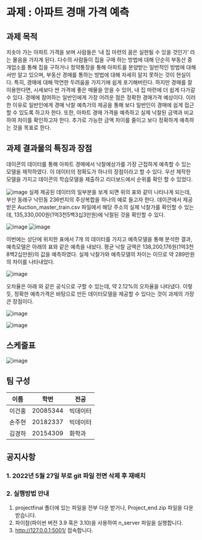 # 과제 : 아파트 경매 가격 예측

## 과제 목적

치솟아 가는 아파트 가격을 보며 사람들은 ‘내 집 마련의 꿈은 실현될 수 있을 것인가’ 라는 물음을 가지게 된다. 다수의 사람들이 집을 구매 하는 방법에 대해 단순히 부동산 중개업소를 통해 집을 구하거나 청약통장을 통해 아파트를 분양받는 일반적인 방법에 대해서만 알고 있으며, 부동산 경매를 통하는 방법에 대해 자세히 알지 못하는 것이 현실이다. 
특히, 경매에 대해 막연한 두려움을 가지기에 쉽게 포기해버린다. 하지만 경매를 잘 이용한다면, 시세보다 싼 가격에 좋은 매물을 얻을 수 있어, 내 집 마련에 더 쉽게 다가갈 수 있다. 
경매에 참여하는 일반인에게 가장 어려운 점은 정확한 경매가격 예상이다. 
이러한 이유로 일반인에게 경매 낙찰 예측가의 제공을 통해 보다 일반인이 경매에 쉽게 접근 할 수 있도록 하고자 한다. 또한, 아파트 경매 가격을 예측하고 실제 낙찰된 금액과 비교하여 차이를 확인하고자 한다. 추가로 가능한 금액 차이를 줄이고 보다 정확하게 예측하는 것을 목표로 한다. 

## 과제 결과물의 특징과 장점

데이콘의 데이터를 통해 아파트 경매에서 낙찰예상가를 가장 근접하게 예측할 수 있는 모델을 제작하였다. 이 데이터의 정확도가 하나의 장점이라고 할 수 있다. 
우선 제작한 모델을 가지고 데이콘의 학습모델을 제출하고 리더보드에서 순위를 확인 할 수 있었다.
 
![image](https://user-images.githubusercontent.com/101695209/170307790-8be938ce-5775-456f-b364-b26bccaf308d.png)
실제 제공된 데이터의 일부분을 보게 되면 위의 표와 같이 나타나게 되는데, 부산 동래구 낙민동 236번지의 주상복합을 하나의 예로 들고자 한다. 
데이콘에서 제공받은 Auction_master_train.csv 파일에서 해당 주소의 실제 낙찰가를 확인할 수 있는데, 135,330,000원(1억3천5백3십3만원)에 낙찰된 것을 확인할 수 있다. 
 
![image](https://user-images.githubusercontent.com/101695209/170307838-bdaf1ef2-cf87-46b8-891f-8198552a7936.png)
![image](https://user-images.githubusercontent.com/101695209/170307854-4d18f2a9-23c3-47c9-8879-5799d9681d14.png)

 
이번에는 상단에 위치한 표에서 7개 의 데이터를 가지고 예측모델을 통해 분석한 결과, 예측모델은 아래의 표와 같은 예측을 내놨다. 평균 낙찰 금액은 138,200,176원(1억3천8백2십만원)의 값을 예측하였다. 실제 낙찰가와 예측모델의 차이는  이므로 약 289만원 의 차이를 나타내었다. 

![image](https://user-images.githubusercontent.com/101695209/170307906-8198cf7b-ad7e-4a9d-9675-990d1a2f17a5.png)
 
오차율은 아래 와 같은 공식으로 구할 수 있는데, 약 2.12%의 오차율을 나타냈다. 이렇듯, 정확한 예측가격은 바탕으로 만든 데이터모델을 제공할 수 있다는 것이 과제의 가장 큰 장점이다.


![image](https://user-images.githubusercontent.com/101695209/170307925-79cbf14f-b2a5-4aa4-a6fe-974a7643f330.png)




![image](https://user-images.githubusercontent.com/101695209/170828385-7dd7fa81-c69c-46ae-b266-11f75aa64923.png)

## 스케줄표
![image](https://user-images.githubusercontent.com/101695209/170307465-82019cf3-a723-4c96-a299-8e319d839bf8.png)


## 팀 구성
|이름|학번|전공 |
|------|---|---|
|이건홍|20085344|빅데이터|
|손주현|20182337|빅데이터|
|김경하|20154309|화학과|

## 공지사항
### 1. 2022년 5월 27일 부로 git 파일 전면 삭제 후 재배치
### 2. 실행방법 안내
 1. projectfinal 폴더에 있는 파일을 전부 다운 받거나, Project_end.zip 파일을 다운받습니다.
 2.  파이참(파이썬 버전 3.9 혹은 3.10)을 사용하여 n_server 파일을 실행합니다.
 3.  http://127.0.0.1:5001/ 접속합니다.
